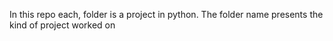 In this repo each, folder is a project in python.
The folder name presents the kind of project worked on

